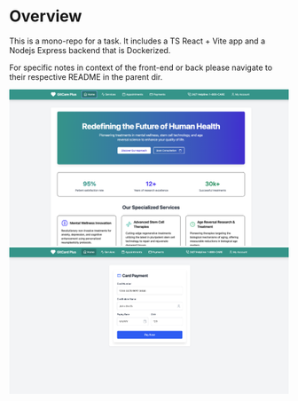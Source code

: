 # Overview

This is a mono-repo for a task. It includes a TS React + Vite app and a Nodejs Express backend that is Dockerized.

For specific notes in context of the front-end or back please navigate to their respective README in the parent dir.



![Home](./project-images/home.png)
![Payments](./project-images/payments.png)